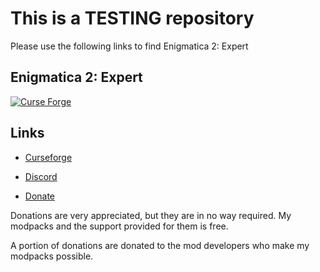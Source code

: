 

<h1>This is a TESTING repository</h1>

Please use the following links to find Enigmatica 2: Expert

<h2>Enigmatica 2: Expert</h2>

[![Curse Forge](http://cf.way2muchnoise.eu/full_enigmatica2expert_downloads.svg)](https://minecraft.curseforge.com/projects/enigmatica2expert)

<h2>Links</h2>

* [Curseforge](https://minecraft.curseforge.com/projects/enigmatica2expert)

* [Discord](https://discord.gg/HnWNd7X)

* [Donate](https://www.paypal.com/donate/?token=Ay3ANol1e-B9mhXu28_PiRgLTbDsQUPHmrMmSTGf2FeUexn0XXt7RxmMSJZgyWU4cnSxbW&country.x=US&locale.x=US)

Donations are very appreciated, but they are in no way required. My modpacks and the support provided for them is free.

A portion of donations are donated to the mod developers who make my modpacks possible.
